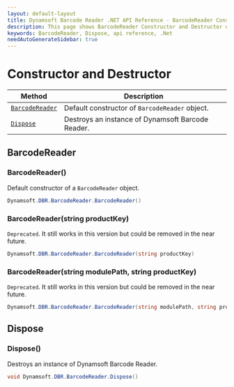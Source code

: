 ```yaml
---
layout: default-layout
title: Dynamsoft Barcode Reader .NET API Reference - BarcodeReader Constructor and Destructor
description: This page shows BarcodeReader Constructor and Destructor of Dynamsoft Barcode Reader for .NET SDK.
keywords: BarcodeReader, Dispose, api reference, .Net
needAutoGenerateSidebar: true
---
```


# Constructor and Destructor

  | Method               | Description |
  |----------------------|-------------|
  | [`BarcodeReader`](#barcodereader) | Default constructor of `BarcodeReader` object.|
  | [`Dispose`](#dispose) | Destroys an instance of Dynamsoft Barcode Reader. |

## BarcodeReader

### BarcodeReader()

Default constructor of a `BarcodeReader` object.

```csharp
Dynamsoft.DBR.BarcodeReader.BarcodeReader()
```

### BarcodeReader(string productKey)

`Deprecated`. It still works in this version but could be removed in the near future.

```csharp
Dynamsoft.DBR.BarcodeReader.BarcodeReader(string productKey)
```

### BarcodeReader(string modulePath, string productKey)

`Deprecated`. It still works in this version but could be removed in the near future.

```csharp
Dynamsoft.DBR.BarcodeReader.BarcodeReader(string modulePath, string productKey)
```


## Dispose

### Dispose()

Destroys an instance of Dynamsoft Barcode Reader.

```csharp
void Dynamsoft.DBR.BarcodeReader.Dispose() 
```